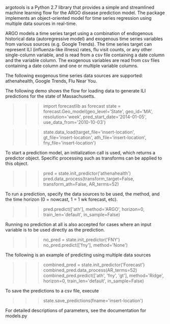 argotools is a Python 2.7 library that provides a simple and streamlined machine learning flow for
the ARGO disease prediction model. The package implements an object-oriented model for time series
regression using multiple data sources in real-time.

ARGO models a time series target using a combination of endogenous historical data (autoregressive model)
and exogenous time series variables from various sources (e.g. Google Trends).
The time series target can represent ILI (influenza-like illness) rates, flu visit counts, or any other
single-column variable, and is read from a csv file containing a date column and the variable column.
The exogenous variables are read from csv files containing a date column and one or multiple variable columns.

The following exogenous time series data sources are supported: athenahealth, Google Trends, Flu Near You.

The following demo shows the flow for loading data to generate ILI predictions for the state of Massachusetts.

>>>	import forecastlib as forecast
>>>	state = forecast.Geo_model(geo_level='State', geo_id='MA', resolution='week', pred_start_date='2014-01-05',
				use_data_from='2010-10-03')

>>>	state.data_load(target_file='insert-location', gt_file='insert-location',
				ath_file='insert-location', fny_file='insert-location')


To start a prediction model, an initialization call is used, which returns a predictor object. Specific processing
such as transforms can be applied to this object.

>>>	pred = state.init_predictor('athenahealth')
>>>	pred.data_process(transform_target=False, transform_ath=False, AR_terms=52)


To run a prediction, specify the data sources to be used, the method, and the time horizon
(0 = nowcast, 1 = 1 wk forecast, etc).

>>>	pred.predict(['ath'], method='ARGO', horizon=0, train_len='default', in_sample=False)


Running no prediction at all is also accepted for cases where an input variable	is to be used directly as
the prediction.

>>>	no_pred = state.init_predictor('FNY')
>>>	no_pred.predict(['fny'], method='None')


The following is an example of predicting using multiple data sources

>>>	combined_pred = state.init_predictor('Forecast')
>>>	combined_pred.data_process(AR_terms=52)
>>>	combined_pred.predict(['ath', 'fny', 'gt'], method='Ridge', horizon=0, train_len='default', in_sample=False)


To save the predictions to a csv file, execute

>>>	state.save_predictions(fname='insert-location')


For detailed descriptions of parameters, see the documentation for models.py
